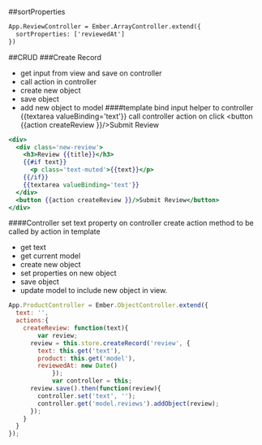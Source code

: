 ##sortProperties
```hbs
App.ReviewController = Ember.ArrayController.extend({
  sortProperties: ['reviewedAt']
})
```
##CRUD
###Create Record
* get input from view and save on controller
* call action in controller
* create new object
* save object
* add new object to model
####template
bind input helper to controller
    {{textarea valueBinding='text'}}
call controller action on click
    <button {{action createReview }}/>Submit Review</button>
```hbs
<div>  
  <div class='new-review'>
    <h3>Review {{title}}</h3>
    {{#if text}}
      <p class='text-muted'>{{text}}</p>
    {{/if}}
    {{textarea valueBinding='text'}}
  </div>
  <button {{action createReview }}/>Submit Review</button>
</div>
```
####Controller
set text property on controller
create action method to be called by action in template
*   get text
*   get current model
*   create new object
*   set properties on new object
*   save object
*   update model to include new object in view.
```js
App.ProductController = Ember.ObjectController.extend({
  text: '',
  actions:{
    createReview: function(text){
    	var review;
      review = this.store.createRecord('review', {                 
        text: this.get('text'),
        product: this.get('model'),
        reviewedAt: new Date()
			});
			var controller = this;      
      review.save().then(function(review){
        controller.set('text', '');
        controller.get('model.reviews').addObject(review);
      });
    }
  }
});
```
